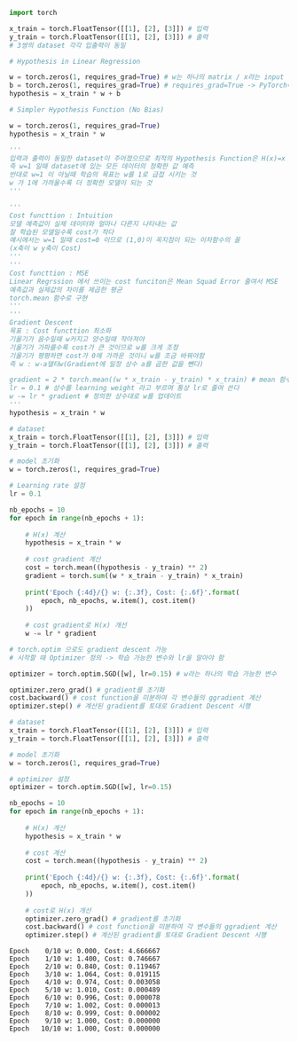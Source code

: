 

```python
import torch

x_train = torch.FloatTensor([[1], [2], [3]]) # 입력
y_train = torch.FloatTensor([[1], [2], [3]]) # 출력
# 3쌍의 dataset 각각 입출력이 동일
```


```python
# Hypothesis in Linear Regression

w = torch.zeros(1, requires_grad=True) # w는 하나의 matrix / x라는 input 벡터에 곱해진 후 b라는 Bias벡터에 더해져 예측값 H(x)계산
b = torch.zeros(1, requires_grad=True) # requires_grad=True -> PyTorch에게 w 와 b를 학습시킬 것이라고 알려줌
hypothesis = x_train * w + b
```


```python
# Simpler Hypothesis Function (No Bias)

w = torch.zeros(1, requires_grad=True)
hypothesis = x_train * w
```


```python
'''
입력과 출력이 동일한 dataset이 주어졌으므로 최적의 Hypothesis Function은 H(x)=x
즉 w=1 일때 dataset에 있는 모든 데이터의 정확한 값 예측
반대로 w=1 이 아닐때 학습의 목표는 w를 1로 급접 시키는 것
w 가 1에 가까울수록 더 정확한 모델이 되는 것
'''

'''
Cost functtion : Intuition
모델 예측값이 실제 데이터와 얼마나 다른지 나타내는 값
잘 학습된 모델일수록 cost가 작다
예시에서는 w=1 일때 cost=0 이므로 (1,0)이 꼭지점이 되는 이차함수의 꼴
(x축이 w y축이 Cost)
'''
'''
Cost functtion : MSE
Linear Regrssion 에서 쓰이는 cost funciton은 Mean Squad Error 줄여서 MSE
예측값과 실제값의 차이를 제곱한 평균
torch.mean 함수로 구현 
'''
'''
Gradient Descent
목표 : Cost functtion 최소화
기울기가 음수일때 w커지고 양수일때 작아져야
기울기가 가파를수록 cost가 큰 것이므로 w를 크게 조정
기울기가 평평하면 cost가 0에 가까운 것이니 w를 조금 바꿔야함
즉 w : w-a델타w(Gradient에 일정 상수 a를 곱한 값을 뺀다)

gradient = 2 * torch.mean((w * x_train - y_train) * x_train) # mean 함수로 dataset 전체의 gradient를 구한다
lr = 0.1 # 상수를 learning weight 라고 부르며 통상 lr로 줄여 쓴다
w -= lr * gradient # 정의한 상수대로 w를 업데이트
'''
hypothesis = x_train * w
```


```python
# dataset
x_train = torch.FloatTensor([[1], [2], [3]]) # 입력
y_train = torch.FloatTensor([[1], [2], [3]]) # 출력

# model 초기화
w = torch.zeros(1, requires_grad=True)

# Learning rate 설정
lr = 0.1

nb_epochs = 10
for epoch in range(nb_epochs + 1):
    
    # H(x) 계산
    hypothesis = x_train * w
    
    # cost gradient 계산
    cost = torch.mean((hypothesis - y_train) ** 2)
    gradient = torch.sum((w * x_train - y_train) * x_train)
    
    print('Epoch {:4d}/{} w: {:.3f}, Cost: {:.6f}'.format(
        epoch, nb_epochs, w.item(), cost.item()
    ))
    
    # cost gradient로 H(x) 개선
    w -= lr * gradient
```

```python
# torch.optim 으로도 gradient descent 가능
# 시작할 때 Optimizer 정의 -> 학습 가능한 변수와 lr을 알아야 함

optimizer = torch.optim.SGD([w], lr=0.15) # w라는 하나의 학습 가능한 변수

optimizer.zero_grad() # gradient를 초기화
cost.backward() # cost function을 미분하여 각 변수들의 ggradient 계산 
optimizer.step() # 계산된 gradient를 토대로 Gradient Descent 시행
```


```python
# dataset
x_train = torch.FloatTensor([[1], [2], [3]]) # 입력
y_train = torch.FloatTensor([[1], [2], [3]]) # 출력

# model 초기화
w = torch.zeros(1, requires_grad=True)

# optimizer 설정
optimizer = torch.optim.SGD([w], lr=0.15)

nb_epochs = 10
for epoch in range(nb_epochs + 1):
    
    # H(x) 계산
    hypothesis = x_train * w
    
    # cost 계산
    cost = torch.mean((hypothesis - y_train) ** 2)
    
    print('Epoch {:4d}/{} w: {:.3f}, Cost: {:.6f}'.format(
        epoch, nb_epochs, w.item(), cost.item()
    ))
    
    # cost로 H(x) 개선
    optimizer.zero_grad() # gradient를 초기화
    cost.backward() # cost function을 미분하여 각 변수들의 ggradient 계산 
    optimizer.step() # 계산된 gradient를 토대로 Gradient Descent 시행
```

    Epoch    0/10 w: 0.000, Cost: 4.666667
    Epoch    1/10 w: 1.400, Cost: 0.746667
    Epoch    2/10 w: 0.840, Cost: 0.119467
    Epoch    3/10 w: 1.064, Cost: 0.019115
    Epoch    4/10 w: 0.974, Cost: 0.003058
    Epoch    5/10 w: 1.010, Cost: 0.000489
    Epoch    6/10 w: 0.996, Cost: 0.000078
    Epoch    7/10 w: 1.002, Cost: 0.000013
    Epoch    8/10 w: 0.999, Cost: 0.000002
    Epoch    9/10 w: 1.000, Cost: 0.000000
    Epoch   10/10 w: 1.000, Cost: 0.000000


